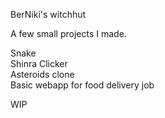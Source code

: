 BerNiki's witchhut

A few small projects I made. <br>

Snake <br>
Shinra Clicker <br>
Asteroids clone <br>
Basic webapp for food delivery job

WIP
